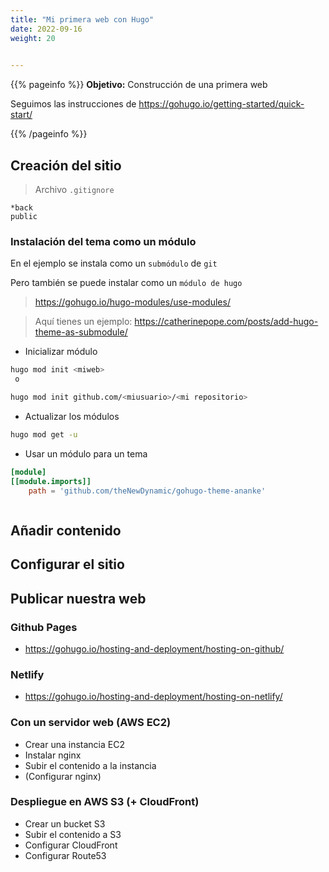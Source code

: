 ```yaml
---
title: "Mi primera web con Hugo"
date: 2022-09-16
weight: 20

  
---
```


{{% pageinfo %}}
**Objetivo:** Construcción de una primera web

Seguimos las instrucciones de https://gohugo.io/getting-started/quick-start/

{{% /pageinfo %}}

## Creación del sitio

> Archivo `.gitignore`
```
*back
public
```

### Instalación del tema como un módulo
En el ejemplo se instala como un `submódulo` de `git`

Pero también se puede instalar como un `módulo de hugo`

> https://gohugo.io/hugo-modules/use-modules/

> Aquí tienes un ejemplo: https://catherinepope.com/posts/add-hugo-theme-as-submodule/

* Inicializar módulo
```bash
hugo mod init <miweb>
 o 

hugo mod init github.com/<miusuario>/<mi repositorio>
```

* Actualizar los módulos
```bash
hugo mod get -u
```


* Usar un módulo para un tema

```toml
[module]
[[module.imports]]
    path = 'github.com/theNewDynamic/gohugo-theme-ananke'

```

```bash

```

## Añadir contenido

## Configurar el sitio

## Publicar nuestra web

### Github Pages
* https://gohugo.io/hosting-and-deployment/hosting-on-github/

### Netlify
* https://gohugo.io/hosting-and-deployment/hosting-on-netlify/

### Con un servidor web (AWS EC2)
* Crear una instancia EC2
* Instalar nginx
* Subir el contenido a la instancia
* (Configurar nginx)

### Despliegue en AWS S3 (+ CloudFront)
* Crear un bucket S3
* Subir el contenido a S3
* Configurar CloudFront
* Configurar Route53

